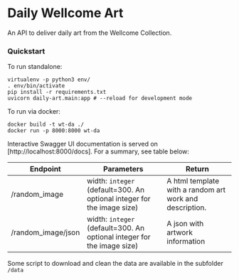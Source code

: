 # Daily Wellcome Art

An API to deliver daily art from the Wellcome Collection.

### Quickstart
To run standalone:

```
virtualenv -p python3 env/
. env/bin/activate
pip install -r requirements.txt
uvicorn daily-art.main:app # --reload for development mode
```

To run via docker:
```
docker build -t wt-da ./
docker run -p 8000:8000 wt-da
```

Interactive Swagger UI documentation is served on [http://localhost:8000/docs]. For a summary, see table below:


| Endpoint   |  Parameters | Return |
|---|---|--------|
| /random_image   | width: `integer` (default=300. An optional integer for the image size) | A html template with a random art work and description. |
| /random_image/json   | width: `integer` (default=300. An optional integer for the image size) | A json with artwork information |

Some script to download and clean the data are available in the subfolder `/data`
